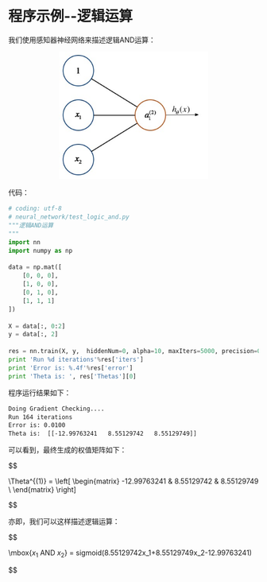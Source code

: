 程序示例--逻辑运算
==============

我们使用感知器神经网络来描述逻辑AND运算：

<div style="text-align: center">
<img src="../attachments/逻辑AND运算网络设计.jpg" width="300"></img>
</div>


代码：

```python
# coding: utf-8
# neural_network/test_logic_and.py
"""逻辑AND运算
"""
import nn
import numpy as np

data = np.mat([
    [0, 0, 0],
    [1, 0, 0],
    [0, 1, 0],
    [1, 1, 1]
])

X = data[:, 0:2]
y = data[:, 2]

res = nn.train(X, y,  hiddenNum=0, alpha=10, maxIters=5000, precision=0.01)
print 'Run %d iterations'%res['iters']
print 'Error is: %.4f'%res['error']
print 'Theta is: ', res['Thetas'][0]
```

程序运行结果如下：

```sh
Doing Gradient Checking....
Run 164 iterations
Error is: 0.0100
Theta is:  [[-12.99763241   8.55129742   8.55129749]]
```

可以看到，最终生成的权值矩阵如下：

$$

\Theta^{(1)} =
\left[
\begin{matrix}
-12.99763241 & 8.55129742 & 8.55129749 \\
\end{matrix}
\right]

$$

亦即，我们可以这样描述逻辑运算：

$$

\mbox{$x_1$ AND $x_2$} = sigmoid(8.55129742x_1+8.55129749x_2-12.99763241)

$$
